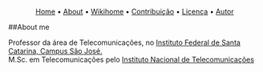 <p align="center">
 <a href="https://rmayormartins.github.io/">Home</a> •
 <a href="about.html">About</a> •
 <a href="https://wiki.sj.ifsc.edu.br/index.php/Ramon_Mayor_Martins">Wikihome</a> • 
 <a href="#contribuicao">Contribuição</a> • 
 <a href="#licenc-a">Licença</a> • 
 <a href="#autor">Autor</a>
</p>

##About me

Professor da área de Telecomunicações, no [Instituto Federal de Santa Catarina, Campus São José.](https://www.ifsc.edu.br/)<br/>
M.Sc. em Telecomunicações pelo [Instituto Nacional de Telecomunicações](https://www.inatel.br)


